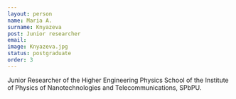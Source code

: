 ```yaml
---
layout: person
name: Maria A.
surname: Knyazeva
post: Junior researcher
email: 
image: Knyazeva.jpg
status: postgraduate
order: 3
---
```

Junior Researcher of the Higher Engineering Physics School of the Institute of Physics
of Nanotechnologies and Telecommunications, SPbPU.